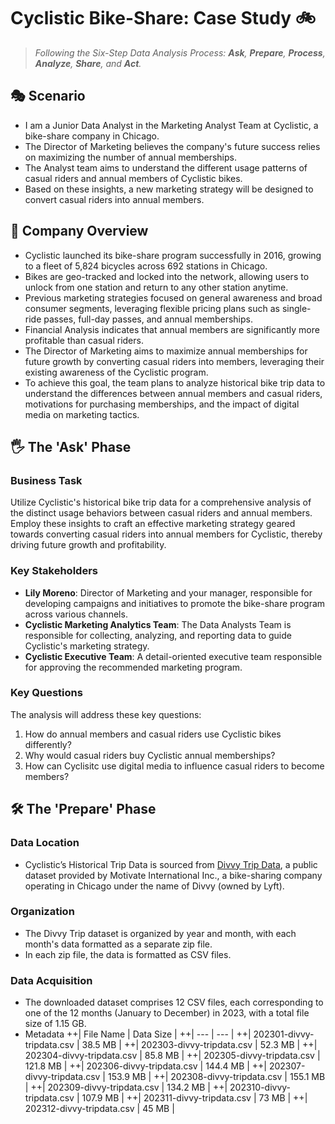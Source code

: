 # Cyclistic Bike-Share: Case Study 🚲
>*Following the Six-Step Data Analysis Process: **Ask**, **Prepare**, **Process**, **Analyze**, **Share**, and **Act**.*

## 🎭 Scenario
+ I am a Junior Data Analyst in the Marketing Analyst Team at Cyclistic, a bike-share company in Chicago.
+ The Director of Marketing believes the company's future success relies on maximizing the number of annual memberships.
+ The Analyst team aims to understand the different usage patterns of casual riders and annual members of Cyclistic bikes.
+ Based on these insights, a new marketing strategy will be designed to convert casual riders into annual members.

## 🏬 Company Overview
+ Cyclistic launched its bike-share program successfully in 2016, growing to a fleet of 5,824 bicycles across 692 stations in Chicago.
+ Bikes are geo-tracked and locked into the network, allowing users to unlock from one station and return to any other station anytime.
+ Previous marketing strategies focused on general awareness and broad consumer segments, leveraging flexible pricing plans such as single-ride passes, full-day passes, and annual memberships.
+ Financial Analysis indicates that annual members are significantly more profitable than casual riders.
+ The Director of Marketing aims to maximize annual memberships for future growth by converting casual riders into members, leveraging their existing awareness of the Cyclistic program.
+ To achieve this goal, the team plans to analyze historical bike trip data to understand the differences between annual members and casual riders, motivations for purchasing memberships, and the impact of digital media on marketing tactics.

## 🖐️ The 'Ask' Phase

### Business Task
Utilize Cyclistic's historical bike trip data for a comprehensive analysis of the distinct usage behaviors between casual riders and annual members. Employ these insights to craft an effective marketing strategy geared towards converting casual riders into annual members for Cyclistic, thereby driving future growth and profitability.

### Key Stakeholders
+ **Lily Moreno**: Director of Marketing and your manager, responsible for developing campaigns and initiatives to promote the bike-share program across various channels.
+ **Cyclistic Marketing Analytics Team**: The Data Analysts Team is responsible for collecting, analyzing, and reporting data to guide Cyclistic's marketing strategy.
+ **Cyclistic Executive Team**: A detail-oriented executive team responsible for approving the recommended marketing program.

### Key Questions
The analysis will address these key questions:
1. How do annual members and casual riders use Cyclistic bikes differently?
2. Why would casual riders buy Cyclistic annual memberships?
3. How can Cyclisitc use digital media to influence casual riders to become members?

## 🛠️ The 'Prepare' Phase

### Data Location
+ Cyclistic’s Historical Trip Data is sourced from [Divvy Trip Data](https://divvy-tripdata.s3.amazonaws.com/index.html), a public dataset provided by Motivate International Inc., a bike-sharing company operating in Chicago under the name of Divvy (owned by Lyft). 

### Organization
+ The Divvy Trip dataset is organized by year and month, with each month's data formatted as a separate zip file.
+ In each zip file, the data is formatted as CSV files.

### Data Acquisition
+ The downloaded dataset comprises 12 CSV files, each corresponding to one of the 12 months (January to December) in 2023, with a total file size of 1.15 GB.
+ Metadata
++| File Name | Data Size |
++| --- | --- |
++| 202301-divvy-tripdata.csv | 38.5 MB |
++| 202303-divvy-tripdata.csv | 52.3 MB |
++| 202304-divvy-tripdata.csv | 85.8 MB |
++| 202305-divvy-tripdata.csv | 121.8 MB |
++| 202306-divvy-tripdata.csv | 144.4 MB |
++| 202307-divvy-tripdata.csv | 153.9 MB |
++| 202308-divvy-tripdata.csv | 155.1 MB |
++| 202309-divvy-tripdata.csv | 134.2 MB |
++| 202310-divvy-tripdata.csv | 107.9 MB |
++| 202311-divvy-tripdata.csv | 73 MB |
++| 202312-divvy-tripdata.csv | 45 MB |

